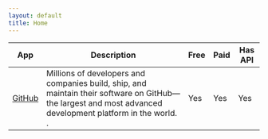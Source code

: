 ```yaml
---
layout: default
title: Home
---
```


<!-- <div align=center>
    <a href="/">
        <img src="./images/logo-icon.jpg" width="25%" alt="Logo"/>
    </a>
</div>
<div align=center>
    <h2>Welcome to dev-toolbox</h2>
</div> -->

|App|Description|Free|Paid|Has API|
| --- | --- | --- | --- | --- |
| [GitHub](https://github.com/) |  Millions of developers and companies build, ship, and maintain their software on GitHub—the largest and most advanced development platform in the world. . | Yes | Yes | Yes |